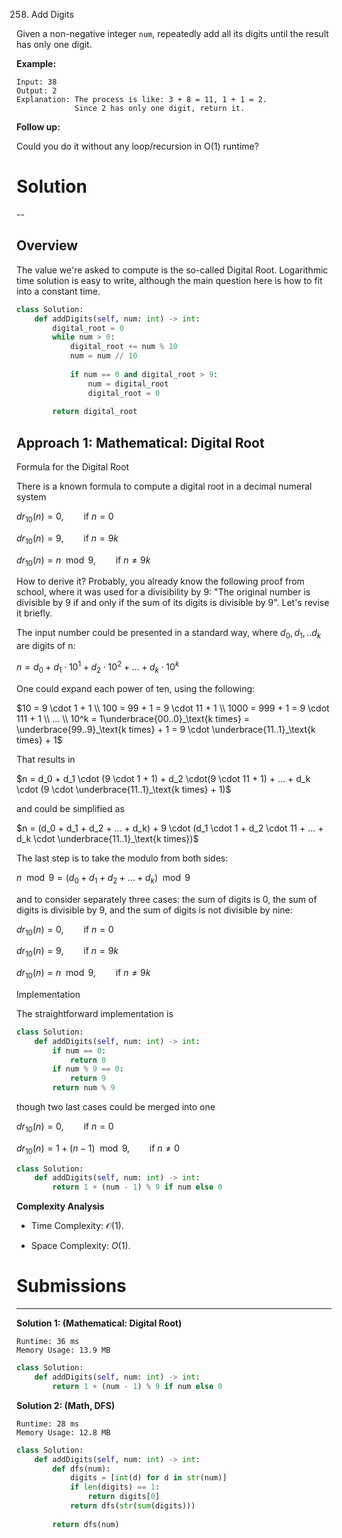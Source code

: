 258. Add Digits

Given a non-negative integer `num`, repeatedly add all its digits until the result has only one digit.

**Example:**
```
Input: 38
Output: 2 
Explanation: The process is like: 3 + 8 = 11, 1 + 1 = 2. 
             Since 2 has only one digit, return it.
```

**Follow up:**

Could you do it without any loop/recursion in O(1) runtime?

# Solution
--
## Overview
The value we're asked to compute is the so-called Digital Root. Logarithmic time solution is easy to write, although the main question here is how to fit into a constant time.

```python
class Solution:
    def addDigits(self, num: int) -> int:
        digital_root = 0
        while num > 0:
            digital_root += num % 10
            num = num // 10
            
            if num == 0 and digital_root > 9:
                num = digital_root
                digital_root = 0
                
        return digital_root
```

## Approach 1: Mathematical: Digital Root
Formula for the Digital Root

There is a known formula to compute a digital root in a decimal numeral system

$dr_{10}(n) = 0, \qquad \text{if } n = 0$

$dr_{10}(n) = 9, \qquad \text{if } n = 9 k$

$dr_{10}(n) = n \mod 9, \qquad \text{if } n \ne 9 k$

How to derive it? Probably, you already know the following proof from school, where it was used for a divisibility by 9: "The original number is divisible by 9 if and only if the sum of its digits is divisible by 9". Let's revise it briefly.

The input number could be presented in a standard way, where $d_0, d_1, .. d_k$ are digits of n:

$n = d_0 + d_1 \cdot 10^1 + d_2 \cdot 10^2 + ... + d_k \cdot 10^k$
 

One could expand each power of ten, using the following:

$10 = 9 \cdot 1 + 1 \\ 100 = 99 + 1 = 9 \cdot 11 + 1 \\ 1000 = 999 + 1 = 9 \cdot 111 + 1 \\ ... \\ 10^k = 1\underbrace{00..0}_\text{k times} = \underbrace{99..9}_\text{k times} + 1 = 9 \cdot \underbrace{11..1}_\text{k times} + 1$

That results in

$n = d_0 + d_1 \cdot (9 \cdot 1 + 1) + d_2 \cdot(9 \cdot 11 + 1) + ... + d_k \cdot (9 \cdot \underbrace{11..1}_\text{k times} + 1)$

and could be simplified as

$n = (d_0 + d_1 + d_2 + ... + d_k) + 9 \cdot (d_1 \cdot 1 + d_2 \cdot 11 + ... + d_k \cdot \underbrace{11..1}_\text{k times})$

The last step is to take the modulo from both sides:

$n \mod 9 = (d_0 + d_1 + d_2 + ... + d_k) \mod 9$

and to consider separately three cases: the sum of digits is 0, the sum of digits is divisible by 9, and the sum of digits is not divisible by nine:

$dr_{10}(n) = 0, \qquad \text{if } n = 0$

$dr_{10}(n) = 9, \qquad \text{if } n = 9 k$

$dr_{10}(n) = n \mod 9, \qquad \text{if } n \ne 9 k$

Implementation

The straightforward implementation is

```python
class Solution:
    def addDigits(self, num: int) -> int:
        if num == 0:
            return 0
        if num % 9 == 0:
            return 9
        return num % 9
```

though two last cases could be merged into one

$dr_{10}(n) = 0, \qquad \text{if } n = 0$

$dr_{10}(n) = 1 + (n - 1) \mod 9, \qquad \text{if } n \ne 0$

```python
class Solution:
    def addDigits(self, num: int) -> int:
        return 1 + (num - 1) % 9 if num else 0
```

**Complexity Analysis**

* Time Complexity: $\mathcal{O}(1)$.

* Space Complexity: $O(1)$.

# Submissions
---
**Solution 1: (Mathematical: Digital Root)**
```
Runtime: 36 ms
Memory Usage: 13.9 MB
```
```python
class Solution:
    def addDigits(self, num: int) -> int:
        return 1 + (num - 1) % 9 if num else 0
```

**Solution 2: (Math, DFS)**
```
Runtime: 28 ms
Memory Usage: 12.8 MB
```
```python
class Solution:
    def addDigits(self, num: int) -> int:
        def dfs(num):
            digits = [int(d) for d in str(num)]
            if len(digits) == 1:
                return digits[0]
            return dfs(str(sum(digits)))
        
        return dfs(num)
```
